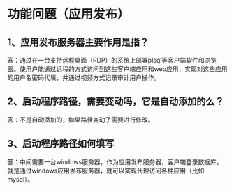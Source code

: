 

# 功能问题（应用发布）

## 1、应用发布服务器主要作用是指？

答：通过在一台支持远程桌面（RDP）的系统上部署plsql等客户端软件和浏览器。使用户能通过远程的方式访问到这些客户端应用和web应用，实现对这些应用的用户名密码代填，并通过视频方式记录审计用户操作。

## 2、启动程序路径，需要变动吗，它是自动添加的么？

答：不是自动添加的，如果路径变动了需要进行修改。

## 3、启动程序路径如何填写

答：中间需要一台windows服务器，作为应用发布服务器，客户端登录数据库，就是通过windows应用发布服务器，就可以实现代理访问各种应用（比如mysql）。

